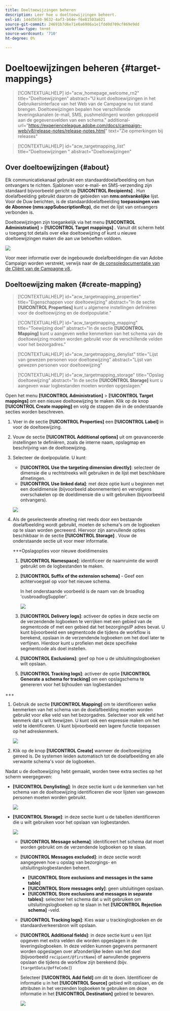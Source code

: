 ```yaml
---
title: Doeltoewijzingen beheren
description: Leer hoe u doeltoewijzingen beheert.
exl-id: 144d5650-9632-4af3-b64e-f6e81503a621
source-git-commit: 24691b7d6e71e0a6986a1e1fdd0d709cf869e9dd
workflow-type: tm+mt
source-wordcount: '710'
ht-degree: 0%

---
```


# Doeltoewijzingen beheren {#target-mappings}


>[!CONTEXTUALHELP]
>id="acw_homepage_welcome_rn2"
>title="Doeltoewijzingen"
>abstract="U kunt doeltoewijzingen in het Gebruikersinterface van het Web van de Campagne nu tot stand brengen. Doeltoewijzingen bepalen hoe verschillende leveringskanalen (e-mail, SMS, pushmeldingen) worden gekoppeld aan de gegevensvelden van een schema."
>additional-url="https://experienceleague.adobe.com/docs/campaign-web/v8/release-notes/release-notes.html" text="Zie opmerkingen bij releases"

>[!CONTEXTUALHELP]
>id="acw_targetmapping_list"
>title="Doeltoewijzingen "
>abstract="Doeltoewijzingen"

## Over doeltoewijzingen {#about}

Elk communicatiekanaal gebruikt een standaarddoelafbeelding om hun ontvangers te richten. Sjablonen voor e-mail- en SMS-verzending zijn standaard bijvoorbeeld gericht op **[!UICONTROL Recipients]** . Hun doelafbeelding gebruikt daarom de gebieden van **nms:ontvankelijke** lijst. Voor de Duw berichten, is de standaarddoelafbeelding **toepassingen van de Abonnee (nms:appSubscriptionRcp)**, die met de lijst van ontvangers verbonden is.

Doeltoewijzingen zijn toegankelijk via het menu **[!UICONTROL Administration]** > **[!UICONTROL Target mappings]** . Vanuit dit scherm hebt u toegang tot details over elke doeltoewijzing of kunt u nieuwe doeltoewijzingen maken die aan uw behoeften voldoen.

![](assets/target-mappings-list.png)

Voor meer informatie over de ingebouwde doelafbeeldingen die van Adobe Campaign worden verstrekt, verwijs naar de [ de consoledocumentatie van de Cliënt van de Campagne v8 ](https://experienceleague.adobe.com/docs/campaign/campaign-v8/audience/add-profiles/target-mappings.html).

## Doeltoewijzing maken {#create-mapping}

>[!CONTEXTUALHELP]
>id="acw_targetmapping_properties"
>title="Eigenschappen voor doeltoewijzing"
>abstract="In de sectie **[!UICONTROL Properties]** kunt u algemene instellingen definiëren voor de doeltoewijzing en de doelpopulatie."

>[!CONTEXTUALHELP]
>id="acw_targetmapping_mapping"
>title="Toewijzing doel"
>abstract="In de sectie **[!UICONTROL Mapping]** kunt u aangeven welke kenmerken van het schema van de doeltoewijzing moeten worden gebruikt voor de verschillende velden voor het bezorgadres."

>[!CONTEXTUALHELP]
>id="acw_targetmapping_denylist"
>title="Lijst van gewezen personen voor doeltoewijzing"
>abstract="Lijst van gewezen personen voor doeltoewijzing"

>[!CONTEXTUALHELP]
>id="acw_targetmapping_storage"
>title="Opslag doeltoewijzing"
>abstract="In de sectie **[!UICONTROL Storage]** kunt u aangeven waar logbestanden moeten worden opgeslagen."

Open het menu **[!UICONTROL Administration]** > **[!UICONTROL Target mappings]** om een nieuwe doeltoewijzing te maken. Klik op de knop **[!UICONTROL Create mapping]** en volg de stappen die in de onderstaande secties worden beschreven.

1. Voer in de sectie **[!UICONTROL Properties]** een **[!UICONTROL Label]** in voor de doeltoewijzing.

1. Vouw de sectie **[!UICONTROL Additional options]** uit om geavanceerde instellingen te definiëren, zoals de interne naam, opslagmap en beschrijving van de doeltoewijzing.

1. Selecteer de doelpopulatie. U kunt:

   * **[!UICONTROL Use the targeting dimension directly]**: selecteer de dimensie die u rechtstreeks wilt gebruiken in de lijst met beschikbare afmetingen.
   * **[!UICONTROL Use linked data]**: met deze optie kunt u beginnen met een doeldimensie (bijvoorbeeld abonnementen) en vervolgens overschakelen op de doeldimensie die u wilt gebruiken (bijvoorbeeld ontvangers).

   ![](assets/target-mappings-properties.png)

1. Als de geselecteerde afmeting niet reeds door een bestaande doelafbeelding wordt gebruikt, moeten de schema&#39;s om de logboeken op te slaan worden gecreeerd. Hiervoor zijn aanvullende opties beschikbaar in de sectie **[!UICONTROL Storage]** . Vouw de onderstaande sectie uit voor meer informatie.

   +++Opslagopties voor nieuwe doeldimensies

   1. **[!UICONTROL Namespace]**: identificeer de naamruimte die wordt gebruikt om de logbestanden te maken.
   1. **[!UICONTROL Suffix of the extension schema]** - Geef een achtervoegsel op voor het nieuwe schema.

      In het onderstaande voorbeeld is de naam van de broadlog &#39;cusbroadlogSupplier&#39;.

      ![](assets/target-mappings-new.png)

   1. **[!UICONTROL Delivery logs]**: activeer de opties in deze sectie om de verzendende logboeken te verrijken met een gebied van de segmentcode of met een gebied dat het bezorgingsIP adres bevat. U kunt bijvoorbeeld een segmentcode die tijdens de workflow is berekend, opslaan in de verzendende logboeken om het doel later te verfijnen. Hierdoor kunt u profielen met deze specifieke segmentcode als doel instellen.

   1. **[!UICONTROL Exclusions]**: geef op hoe u de uitsluitingslogboeken wilt opslaan.

   1. **[!UICONTROL Tracking logs]**: activeer de optie **[!UICONTROL Generate a schema for tracking]** om een opslagschema te genereren voor het bijhouden van logbestanden

+++

1. Gebruik de sectie **[!UICONTROL Mapping]** om te identificeren welke kenmerken van het schema van de doelafbeelding moeten worden gebruikt voor elke veld van het bezorgadres. Selecteer voor elk veld het kenmerk dat u wilt toewijzen. U kunt ook een expressie maken om het veld te identificeren. U kunt bijvoorbeeld een lagere functie toepassen op het adreskenmerk.

   ![](assets/target-mappings-mapping.png)

1. Klik op de knop **[!UICONTROL Create]** wanneer de doeltoewijzing gereed is. De systemen leiden automatisch tot de doelafbeelding en alle verwante schema&#39;s voor de logboeken.

Nadat u de doeltoewijzing hebt gemaakt, worden twee extra secties op het scherm weergegeven:

* **[!UICONTROL Denylisting]**: In deze sectie kunt u de kenmerken van het schema van de doeltoewijzing identificeren die voor lijsten van gewezen personen moeten worden gebruikt.

  ![](assets/target-mappings-denylisting.png)

* **[!UICONTROL Storage]**: in deze sectie kunt u de tabellen identificeren die u wilt gebruiken voor het opslaan van logbestanden.

  ![](assets/target-mappings-storage.png)

   * **[!UICONTROL Message schema]**: identificeert het schema dat moet worden gebruikt om de verzendende logboeken op te slaan.
   * **[!UICONTROL Messages excluded]**: in deze sectie wordt aangegeven hoe u opslag van bezorgings- en uitsluitingslogbestanden beheert.

      * **[!UICONTROL Store exclusions and messages in the same table]**
      * **[!UICONTROL Store messages only]**: geen uitsluitingen opslaan.
      * **[!UICONTROL Store exclusions and messages in separate tables]**: selecteer het schema dat u wilt gebruiken om uitsluitingslogboeken op te slaan in het **[!UICONTROL Rejection schema]** -veld.

   * **[!UICONTROL Tracking logs]**: Kies waar u trackinglogboeken en de standaardverkeersbron wilt opslaan.
   * **[!UICONTROL Additional fields]**: in deze sectie kunt u een lijst opgeven met extra velden die worden opgeslagen in de leveringslogboeken. In deze velden kunnen gegevens permanent worden opgeslagen over afzonderlijke leden van het doel (bijvoorbeeld `recipient/@firstName`) of aanvullende gegevens opslaan die tijdens de workflow zijn berekend (bijv. `[targetData/@offeCode]`)

     Selecteer **[!UICONTROL Add field]** om dit te doen. Identificeer de informatie u in het **[!UICONTROL Source]** gebied wilt opslaan, en de attributen in het verzenden logboeken te gebruiken om deze informatie in het **[!UICONTROL Destination]** gebied te bewaren.

     ![](assets/target-mappings-additional.png)
